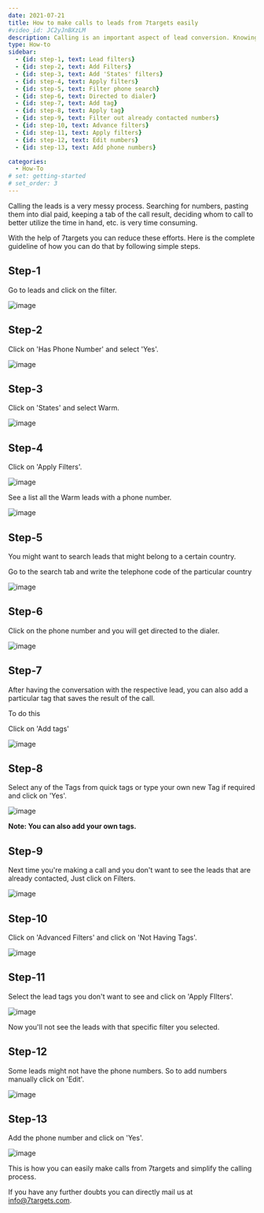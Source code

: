 ```yaml
---
date: 2021-07-21
title: How to make calls to leads from 7targets easily
#video_id: JC2yJnBXzLM
description: Calling is an important aspect of lead conversion. Knowing whom to call and keep a tag of the call result is critical to simplify the calling process. 7targets make this task easy for you.
type: How-to
sidebar:
  - {id: step-1, text: Lead filters}
  - {id: step-2, text: Add Filters}
  - {id: step-3, text: Add 'States' filters}
  - {id: step-4, text: Apply filters}
  - {id: step-5, text: Filter phone search}
  - {id: step-6, text: Directed to dialer}
  - {id: step-7, text: Add tag}
  - {id: step-8, text: Apply tag}
  - {id: step-9, text: Filter out already contacted numbers}
  - {id: step-10, text: Advance filters}
  - {id: step-11, text: Apply filters}
  - {id: step-12, text: Edit numbers}
  - {id: step-13, text: Add phone numbers}

categories:
  - How-To
# set: getting-started
# set_order: 3
---
```


Calling the leads is a very messy process. Searching for numbers, pasting them into dial paid, keeping a tab of the call result, deciding whom to call to better utilize the time in hand, etc. is very time consuming.

With the help of 7targets you can reduce these efforts. Here is the complete guideline of how you can do that by following simple steps.

## Step-1

Go to leads and click on the filter.

![image](../../images/Call-lead-1.jpg)

## Step-2 

Click on 'Has Phone Number' and select 'Yes'.

![image](../../images/Call-lead-2.jpg)

## Step-3

Click on 'States' and select Warm.

![image](../../images/Call-lead-3.jpg)

## Step-4

Click on 'Apply Filters'.

![image](../../images/Call-lead-4.jpg)

See a list all the Warm leads with a phone number. 

![image](../../images/Call-lead-5.jpg)

## Step-5 

You might want to search leads that might belong to a certain country.

Go to the search tab and write the telephone code of the particular country

![image](../../images/Call-lead-6.jpg)

## Step-6

Click on the phone number and you will get directed to the dialer.

![image](../../images/Call-lead-7.jpg)

## Step-7

After having the conversation with the respective lead, you can also add a particular tag that saves the result of the call.

To do this

Click on 'Add tags'

![image](../../images/Call-lead-8.jpg)

## Step-8

Select any of the Tags from quick tags or type your own new Tag if required and click on 'Yes'. 

![image](../../images/Call-lead-9.jpg)

**Note: You can also add your own tags.**

## Step-9

Next time you're making a call and you don't want to see the leads that are already contacted, Just click on Filters.

![image](../../images/Call-lead-10.jpg)

## Step-10

Click on 'Advanced Filters' and click on 'Not Having Tags'.

![image](../../images/Call-lead-11.jpg)

## Step-11

Select the lead tags you don't want to see and click on 'Apply FIlters'.

![image](../../images/Call-lead-12.jpg)

Now you'll not see the leads with that specific filter you selected.

## Step-12

Some leads might not have the phone numbers. So to add numbers manually click on 'Edit'.

![image](../../images/Call-lead-13.jpg)

## Step-13

Add the phone number and click on 'Yes'.

![image](../../images/Call-lead-20.jpg)

This is how you can easily make calls from 7targets and simplify the calling process.

If you have any further doubts you can directly mail us at info@7targets.com.

